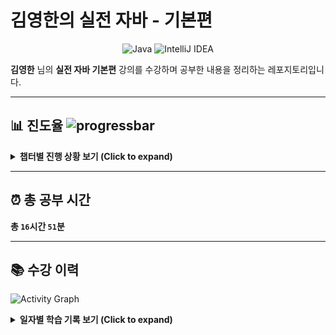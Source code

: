 # 김영한의 실전 자바 - 기본편

<p align="center">
<img src="https://img.shields.io/badge/Java-ED8B00?style=for-the-badge&logo=openjdk&logoColor=white" alt="Java"/>
<img src="https://img.shields.io/badge/IntelliJ_IDEA-000000?style=for-the-badge&logo=intellij-idea&logoColor=white" alt="IntelliJ IDEA"/>
</p>

**김영한** 님의 **실전 자바 기본편** 강의를 수강하며 공부한 내용을 정리하는 레포지토리입니다.

---

## 📊 진도율 ![progressbar](https://geps.dev/progress/100)

<details>
<summary><strong>챕터별 진행 상황 보기 (Click to expand)</strong></summary>
<br>

| 섹션 | 주제 | 완료 여부 |
| --- | --- | :---: |
| 섹션 1 | 강의 소개와 자료 | ✅ |
| 섹션 2 | 클래스와 데이터 | ✅ |
| 섹션 3 | 기본형과 참조형 | ✅ |
| 섹션 4 | 객체 지향 프로그래밍 | ✅ |
| 섹션 5 | 생성자 | ✅ |
| 섹션 6 | 패키지 | ✅ |
| 섹션 7 | 접근 제어자 | ✅ |
| 섹션 8 | 자바 메모리 구조와 static | ✅ |
| 섹션 9 | final | ✅ |
| 섹션 10 | 상속 | ✅ |
| 섹션 11 | 다형성1 | ✅ |
| 섹션 12 | 다형성2 | ✅ |
| 섹션 13 | 다형성과 설계 | ✅ |
| 섹션 14 | 다음으로 | ✅ |

</details>

---

## ⏰ 총 공부 시간

**총 `16`시간 `51`분**

---

## 📚 수강 이력

![Activity Graph](https://activity-graph-generator.vercel.app/api/graph?start=20250811&data=10,9,7,7,5,0,0,8,12,4,10,7,9,0,10&theme=teal&size=14)

<details>
<summary><strong>일자별 학습 기록 보기 (Click to expand)</strong></summary>
<br>

| 날짜 | 학습 내용 | 공부 시간 |
| --- | --- | --- |
| 2025-08-11 | 섹션 1. 강의 소개와 자료 | 4분 |
| 2025-08-11 | 섹션 2. 클래스와 데이터 | 1시간 35분 |
| 2025-08-12 | 섹션 3. 기본형과 참조형 | 1시간 46분 |
| 2025-08-13 |섹션 4. 객체 지향 프로그래밍 | 1시간 |
| 2025-08-14 |섹션 5. 생성자 | 53분 |
| 2025-08-15 |섹션 6. 패키지 | 33분 |
| 2025-08-18 |섹션 7. 접근 제어자 | 1시간 26분 |
| 2025-08-19 |섹션 8. 자바 메모리 구조와 static | 2시간 5분 |
| 2025-08-20 |섹션 9. final | 37분 |
| 2025-08-21 |섹션 10. 상속 | 1시간 39분 |
| 2025-08-22 |섹션 11. 다형성1 | 1시간 26분 |
| 2025-08-23 |섹션 12. 다형성2 | 1시간 55분 |
| 2025-08-25 |섹션 13. 다형성과 설계 | 1시간 26분 |
| 2025-08-25 |섹션 14. 다음으로 | 19분 |

</details>
